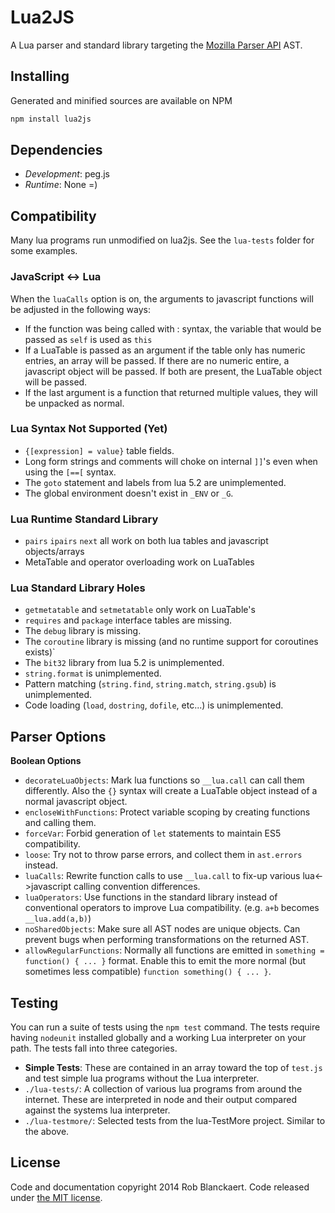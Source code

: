 # Lua2JS

A Lua parser and standard library targeting the [Mozilla Parser API][parserapi] AST.

[parserapi]: https://developer.mozilla.org/en-US/docs/SpiderMonkey/Parser_API

## Installing

Generated and minified sources are available on NPM

```sh
npm install lua2js
```

## Dependencies

- *Development*: peg.js
- *Runtime*: None =)

## Compatibility

Many lua programs run unmodified on lua2js.  See the `lua-tests` folder for some examples.

### JavaScript <-> Lua

When the `luaCalls` option is on, the arguments to javascript functions will be adjusted in the following ways:

- If the function was being called with : syntax, the variable that would be passed as `self` is used as `this`
- If a LuaTable is passed as an argument if the table only has numeric entries, an array will be passed.  If there are no numeric entire, a javascript object will be passed.  If both are present, the LuaTable object will be passed.
- If the last argument is a function that returned multiple values, they will be unpacked as normal.

### Lua Syntax Not Supported (Yet)

- `{[expression] = value}` table fields.
- Long form strings and comments will choke on internal `]]`'s even when using the `[==[` syntax.
- The `goto` statement and labels from lua 5.2 are unimplemented.
- The global environment doesn't exist in `_ENV` or `_G`.

### Lua Runtime Standard Library

- `pairs` `ipairs` `next` all work on both lua tables and javascript objects/arrays
- MetaTable and operator overloading work on LuaTables

### Lua Standard Library Holes

- `getmetatable` and `setmetatable` only work on LuaTable's
- `requires` and `package` interface tables are missing.
- The `debug` library is missing.
- The `coroutine` library is missing (and no runtime support for coroutines exists)`
- The `bit32` library from lua 5.2 is unimplemented.
- `string.format` is unimplemented.
- Pattern matching (`string.find`, `string.match`, `string.gsub`) is unimplemented.
- Code loading (`load`, `dostring`, `dofile`, etc...) is unimplemented.



## Parser Options

**Boolean Options**

- `decorateLuaObjects`: Mark lua functions so `__lua.call` can call them differently.  Also the `{}` syntax will create a LuaTable object instead of a normal javascript object.
- `encloseWithFunctions`: Protect variable scoping by creating functions and calling them.
- `forceVar`: Forbid generation of `let` statements to maintain ES5 compatibility.
- `loose`: Try not to throw parse errors, and collect them in `ast.errors` instead.
- `luaCalls`: Rewrite function calls to use `__lua.call` to fix-up various lua<->javascript calling convention differences.
- `luaOperators`: Use functions in the standard library instead of conventional operators to improve Lua compatibility. (e.g. `a+b` becomes `__lua.add(a,b)`)
- `noSharedObjects`: Make sure all AST nodes are unique objects.  Can prevent bugs when performing transformations on the returned AST.
- `allowRegularFunctions`: Normally all functions are emitted in `something = function() { ... }` format.  Enable this to emit the more normal (but sometimes less compatible) `function something() { ... }`.

## Testing

You can run a suite of tests using the `npm test` command.  The tests require having `nodeunit` installed globally and a working Lua interpreter on your path.  The tests fall into three categories.

- **Simple Tests**: These are contained in an array toward the top of `test.js` and test simple lua programs without the Lua interpreter.
- `./lua-tests/`: A collection of various lua programs from around the internet.  These are interpreted in node and their output compared against the systems lua interpreter.
- `./lua-testmore/`: Selected tests from the lua-TestMore project.  Similar to the above.

## License

Code and documentation copyright 2014 Rob Blanckaert. Code released under [the MIT license](LICENSE).

